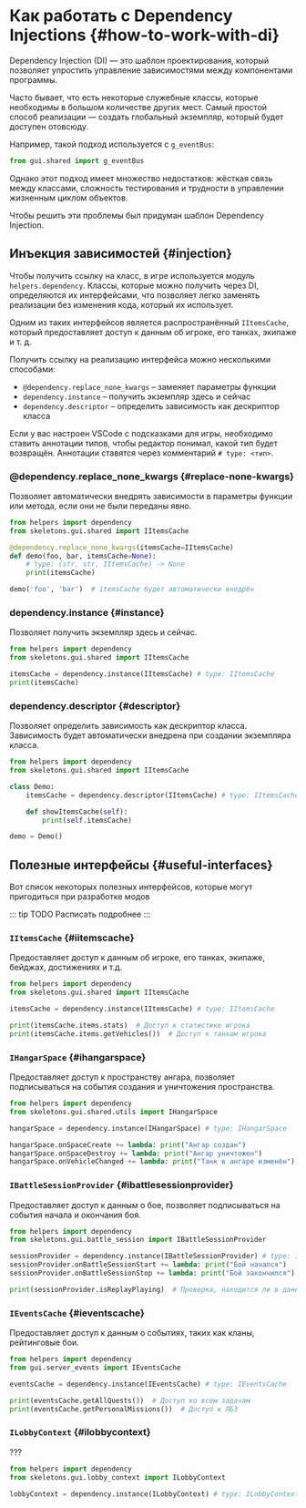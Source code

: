 # Как работать с Dependency Injections {#how-to-work-with-di}

Dependency Injection (DI) — это шаблон проектирования, который позволяет упростить управление зависимостями между компонентами программы.

Часто бывает, что есть некоторые служебные классы, которые необходимы в большом количестве других мест. Самый простой способ реализации — создать глобальный экземпляр, который будет доступен отовсюду.

Например, такой подход используется с `g_eventBus`:
```python
from gui.shared import g_eventBus
```
Однако этот подход имеет множество недостатков: жёсткая связь между классами, сложность тестирования и трудности в управлении жизненным циклом объектов.

Чтобы решить эти проблемы был придуман шаблон Dependency Injection.

## Инъекция зависимостей {#injection}
Чтобы получить ссылку на класс, в игре используется модуль `helpers.dependency`. Классы, которые можно получить через DI, определяются их интерфейсами, что позволяет легко заменять реализации без изменения кода, который их использует.

Одним из таких интерфейсов является распространённый `IItemsCache`, который предоставляет доступ к данным об игроке, его танках, экипаже и т. д.

Получить ссылку на реализацию интерфейса можно несколькими способами:
- `@dependency.replace_none_kwargs` – заменяет параметры функции
- `dependency.instance` – получить экземпляр здесь и сейчас
- `dependency.descriptor` – определить зависимость как дескриптор класса

Если у вас настроен VSCode с подсказками для игры, необходимо ставить аннотации типов, чтобы редактор понимал, какой тип будет возвращён. Аннотации ставятся через комментарий `# type: <тип>`.

### @dependency.replace_none_kwargs {#replace-none-kwargs}
Позволяет автоматически внедрять зависимости в параметры функции или метода, если они не были переданы явно.
```python
from helpers import dependency
from skeletons.gui.shared import IItemsCache

@dependency.replace_none_kwargs(itemsCache=IItemsCache)
def demo(foo, bar, itemsCache=None):
    # type: (str, str, IItemsCache) -> None
    print(itemsCache)

demo('foo', 'bar')  # itemsCache будет автоматически внедрён
```

### dependency.instance {#instance}
Позволяет получить экземпляр здесь и сейчас.
```python
from helpers import dependency
from skeletons.gui.shared import IItemsCache

itemsCache = dependency.instance(IItemsCache) # type: IItemsCache
print(itemsCache)
```

### dependency.descriptor {#descriptor}
Позволяет определить зависимость как дескриптор класса. Зависимость будет автоматически внедрена при создании экземпляра класса.

```python
from helpers import dependency
from skeletons.gui.shared import IItemsCache

class Demo:
    itemsCache = dependency.descriptor(IItemsCache) # type: IItemsCache

    def showItemsCache(self):
        print(self.itemsCache)

demo = Demo()
```

## Полезные интерфейсы {#useful-interfaces}
Вот список некоторых полезных интерфейсов, которые могут пригодиться при разработке модов

::: tip TODO
Расписать подробнее
:::

### `IItemsCache` {#iitemscache}
Предоставляет доступ к данным об игроке, его танках, экипаже, бейджах, достижениях и т.д.

```python
from helpers import dependency
from skeletons.gui.shared import IItemsCache

itemsCache = dependency.instance(IItemsCache) # type: IItemsCache

print(itemsCache.items.stats)  # Доступ к статистике игрока
print(itemsCache.items.getVehicles())  # Доступ к танкам игрока
```

### `IHangarSpace` {#ihangarspace}
Предоставляет доступ к пространству ангара, позволяет подписываться на события создания и уничтожения пространства.

```python
from helpers import dependency
from skeletons.gui.shared.utils import IHangarSpace

hangarSpace = dependency.instance(IHangarSpace) # type: IHangarSpace

hangarSpace.onSpaceCreate += lambda: print("Ангар создан")
hangarSpace.onSpaceDestroy += lambda: print("Ангар уничтожен")
hangarSpace.onVehicleChanged += lambda: print("Танк в ангаре изменён")
```

### `IBattleSessionProvider` {#ibattlesessionprovider}
Предоставляет доступ к данным о бое, позволяет подписываться на события начала и окончания боя.

```python
from helpers import dependency
from skeletons.gui.battle_session import IBattleSessionProvider

sessionProvider = dependency.instance(IBattleSessionProvider) # type: IBattleSessionProvider
sessionProvider.onBattleSessionStart += lambda: print("Бой начался")
sessionProvider.onBattleSessionStop += lambda: print("Бой закончился")

print(sessionProvider.isReplayPlaying)  # Проверка, находится ли в данный момент воспроизведение реплея
```

### `IEventsCache` {#ieventscache}
Предоставляет доступ к данным о событиях, таких как кланы, рейтинговые бои.

```python
from helpers import dependency
from gui.server_events import IEventsCache

eventsCache = dependency.instance(IEventsCache) # type: IEventsCache

print(eventsCache.getAllQuests())  # Доступ ко всем задачам
print(eventsCache.getPersonalMissions())  # Доступ к ЛБЗ
```


### `ILobbyContext` {#ilobbycontext}
???

```python
from helpers import dependency
from skeletons.gui.lobby_context import ILobbyContext

lobbyContext = dependency.instance(ILobbyContext) # type: ILobbyContext
```
